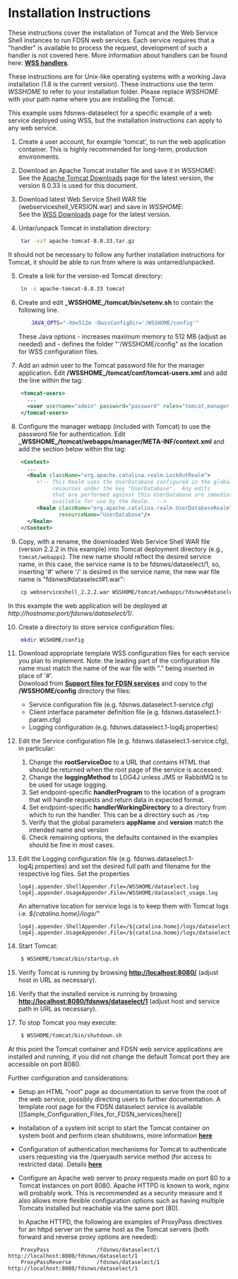 # Installation Instructions

These instructions cover the installation of Tomcat and the Web Service
Shell instances to run FDSN web services. Each service requires that a
"handler" is available to process the request, development of such a
handler is not covered here. More information about handlers can be
found here: [**WSS
handlers**](/projects/webserviceshell/wiki/Working_with_Handlers).

These instructions are for Unix-like operating systems with a working
Java installation (1.8 is the current version). These instructions use
the term *WSSHOME* to refer to your installation folder. Please replace
*WSSHOME* with your path name where you are installing the Tomcat.

This example uses fdsnws-dataselect for a specific example of a web
service deployed using WSS, but the installation instructions can apply
to any web service.

1. Create a user account, for example 'tomcat', to run the
web application container. This is highly recommended for long-term,
production environments.

2. Download an Apache Tomcat installer file and save it in *WSSHOME*:\
See the [Apache Tomcat
Downloads](http://tomcat.apache.org/download-80.cgi) page for the latest
version, the version 8.0.33 is used for this document.

3. Download latest Web Service Shell WAR file
(webserviceshell\_VERSION.war) and save in *WSSHOME*:\
See the [WSS Downloads](/projects/webserviceshell/files) page for the
latest version.

4. Untar/unpack Tomcat in installation directory:
``` bash
    tar -xzf apache-tomcat-8.0.33.tar.gz
```
It should not be necessary to follow any further installation
instructions for Tomcat, it should be able to run from where is was
untarred/unpacked.

5. Create a link for the version-ed Tomcat directory:
``` bash
    ln -s apache-tomcat-8.0.33 tomcat
```

6. Create and edit **\_WSSHOME\_/tomcat/bin/setenv.sh** to contain the
following line.
    ``` bash
        JAVA_OPTS="-Xmx512m -DwssConfigDir='/WSSHOME/config'"
    ```
    These Java options
        - increases maximum memory to 512 MB (adjust as needed) and
        - defines the folder "'/WSSHOME/config" as the location for WSS
configuration files.


7. Add an admin user to the Tomcat password file for the manager
application. Edit **/WSSHOME\_/tomcat/conf/tomcat-users.xml** and add
the <user> line within the <tomcat-users> tag:
``` XML
    <tomcat-users>
      ...
      <user username="admin" password="password" roles="tomcat,manager-gui"/>
    </tomcat-users>
```

8. Configure the manager webapp (included with Tomcat) to use the
password file for authentication. Edit
**\_WSSHOME\_/tomcat/webapps/manager/META-INF/context.xml** and add the
<Realm> section below within the <Context> tag:
``` XML
    <Context>
      ...
      <Realm className="org.apache.catalina.realm.LockOutRealm">
         <!-- This Realm uses the UserDatabase configured in the global JNDI
              resources under the key "UserDatabase".  Any edits
              that are performed against this UserDatabase are immediately
              available for use by the Realm.  -->
         <Realm className="org.apache.catalina.realm.UserDatabaseRealm"
                resourceName="UserDatabase"/>
      </Realm>
    </Context>
```

9. Copy, with a rename, the downloaded Web Service Shell WAR file
(version 2.2.2 in this example) into Tomcat deployment directory (e.g.,
`tomcat/webapps`). The new name should reflect the desired service name,
in this case, the service name is to be fdsnws/dataselect/1, so,
inserting '\#' where '/' is desired in the service name, the new war
file name is "fdsnws\#dataselect\#1.war":
``` bash
    cp webserviceshell_2.2.2.war WSSHOME/tomcat/webapps/fdsnws#dataselect#1.war
```
In this example the web application will be deployed at
*http://hostname:port/fdsnws/dataselect/1/*.

10. Create a directory to store service configuration files:
``` bash
    mkdir WSSHOME/config
```

11. Download appropriate template WSS configuration files for each
service you plan to implement. Note: the leading part of the
configuration file name must match the name of the war file with "."
being inserted in place of '\#'.\
Download from [**Support files for FDSN
services**](/projects/webserviceshell/wiki/Support_files_for_FDSN_services)
and copy to the **/WSSHOME/config** directory the files:
    - Service configuration file (e.g. fdsnws.dataselect.1-service.cfg)
    - Client interface parameter definition file (e.g.
fdsnws.dataselect.1-param.cfg)
    - Logging configuration (e.g. fdsnws.dataselect.1-log4j.properties)


12. Edit the Service configuration file (e.g.
fdsnws.dataselect.1-service.cfg), in particular:
    1. Change the **rootServiceDoc** to a URL that contains HTML that
should be returned when the root page of the service is accessed.
    2. Change the **loggingMethod** to LOG4J unless JMS or RabbitMQ is to
be used for usage logging.
    3. Set endpoint-specific **handlerProgram** to the location of a
program that will handle requests and return data in expected format.
    4. Set endpoint-specific **handlerWorkingDirectory** to a directory
from which to run the handler. This can be a directory such as `/tmp`
    5. Verify that the global parameters **appName** and **version** match
the intended name and version
    6. Check remaining options, the defaults contained in the examples
should be fine in most cases.


13. Edit the Logging configuration file (e.g.
fdsnws.dataselect.1-log4j.properties) and set the desired full path and
filename for the respective log files. Set the properties
    ```
    log4j.appender.ShellAppender.File=/WSSHOME/dataselect.log
    log4j.appender.UsageAppender.File=/WSSHOME/dataselect_usage.log
    ```
    An alternative location for service logs is to keep them with Tomcat
logs i.e. *${catalina.home}/logs/"*
    ```
    log4j.appender.ShellAppender.File=/${catalina.home}/logs/dataselect.log
    log4j.appender.UsageAppender.File=/${catalina.home}/logs/dataselect_usage.log
    ```

14. Start Tomcat:
``` bash
    $ WSSHOME/tomcat/bin/startup.sh
```

15. Verify Tomcat is running by browsing
[**http://localhost:8080/**](http://localhost:8080/) (adjust host in URL
as necessary).

16. Verify that the installed service is running by browsing
[**http://localhost:8080/fdsnws/dataselect/1**](http://localhost:8080/fdsnws/dataselect/1)
(adjust host and service path in URL as necessary).

17. To stop Tomcat you may execute:
``` bash
    $ WSSHOME/tomcat/bin/shutdown.sh
```
At this point the Tomcat container and FDSN web service applications are
installed and running, if you did not change the default Tomcat port
they are accessible on port 8080.

Further configuration and considerations:
- Setup an HTML "root" page as documentation to serve from the root of the web
 service, possibly directing users to further documentation. A template root page
 for the FDSN dataselect service is available
 \[\[Sample\_Configuration\_Files\_for\_FDSN\_services|here\]\]

- Installation of a system init script to start the Tomcat container on system
 boot and perform clean shutdowns, more information [**here**](/projects/webserviceshell/wiki/Tomcat_setup#Step-6-Create-startup-script)
- Configuration of authentication mechanisms for Tomcat to authenticate users
 requesting via the /queryauth service method (for access to restricted data).
 Details [**here**](/projects/webserviceshell/wiki/Authentication)

- Configure an Apache web server to proxy requests made on port 80 to
 a Tomcat instances on port 8080. Apache HTTPD is known to work,
 nginx will probably work. This is recommended as a security measure and it
 also allows more flexible configuration options such as having multiple Tomcats
 installed but reachable via the same port (80).

  In Apache HTTPD, the
 following are examples of ProxyPass directives for an httpd server on the
 same host as the Tomcat servers (both forward and reverse proxy options are
 needed):
```
    ProxyPass               /fdsnws/dataselect/1 http://localhost:8080/fdsnws/dataselect/1
    ProxyPassReverse        /fdsnws/dataselect/1 http://localhost:8080/fdsnws/dataselect/1
```
